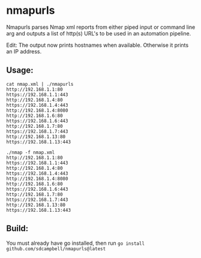 # nmapurls
Nmapurls parses Nmap xml reports from either piped input or command line arg and outputs a list of http(s) URL's to be used in an automation pipeline.

Edit: The output now prints hostnames when available. Otherwise it prints an IP address.

## Usage:

```
cat nmap.xml | ./nmapurls
http://192.168.1.1:80
https://192.168.1.1:443
http://192.168.1.4:80
https://192.168.1.4:443
http://192.168.1.4:8080
http://192.168.1.6:80
https://192.168.1.6:443
http://192.168.1.7:80
https://192.168.1.7:443
http://192.168.1.13:80
https://192.168.1.13:443
```

```
./nmap -f nmap.xml
http://192.168.1.1:80
https://192.168.1.1:443
http://192.168.1.4:80
https://192.168.1.4:443
http://192.168.1.4:8080
http://192.168.1.6:80
https://192.168.1.6:443
http://192.168.1.7:80
https://192.168.1.7:443
http://192.168.1.13:80
https://192.168.1.13:443
```

## Build:

You must already have go installed, then run `go install github.com/sdcampbell/nmapurls@latest`
